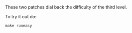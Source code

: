 These two patches dial back the difficulty of the third level.

To try it out do:

```
make runeasy
```

